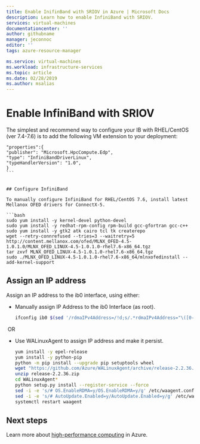 ```yaml
---
title: Enable InifinBand with SRIOV in Azure | Microsoft Docs
description: Learn how to enable InfiniBand with SRIOV. 
services: virtual-machines
documentationcenter: ''
author: githubname
manager: jeconnoc
editor: ''
tags: azure-resource-manager

ms.service: virtual-machines
ms.workload: infrastructure-services
ms.topic: article
ms.date: 02/28/2019
ms.author: msalias
---
```



# Enable InfiniBand with SRIOV


The simplest and recommend way to configure your IB with RHEL/CentOS (ver 7.4-7.6) is to add the following VM extension to your deployment:​

```
"properties":{​
"publisher": "Microsoft.HpcCompute.Edp",​
"type": "InfiniBandDriverLinux",​
"typeHandlerVersion": "1.0",​
} ​
​```
​

## Configure InfiniBand

To manually configure InfiniBand for RHEL/CentOS 7.6, install latest Mellanox OFED drivers for ConnectX-5​.

```bash
sudo yum install -y kernel-devel python-devel​
sudo yum install -y redhat-rpm-config rpm-build gcc-gfortran gcc-c++​
sudo yum install -y gtk2 atk cairo tcl tk createrepo​
wget --retry-connrefused --tries=3 --waitretry=5 http://content.mellanox.com/ofed/MLNX_OFED-4.5-1.0.1.0/MLNX_OFED_LINUX-4.5-1.0.1.0-rhel7.6-x86_64.tgz​
tar zxvf MLNX_OFED_LINUX-4.5-1.0.1.0-rhel7.6-x86_64.tgz​
sudo ./MLNX_OFED_LINUX-4.5-1.0.1.0-rhel7.6-x86_64/mlnxofedinstall --add-kernel-support​
```


## Assign an IP address

Assign an IP address to the ib0 interface, using either:​
​
​
- Manually assign IP Address to the ib0 Interface (as root)​.

	```bash
	ifconfig ib0 $(sed '/rdmaIPv4Address=/!d;s/.*rdmaIPv4Address="\([0-9.]*\)".*/\1/' /var/lib/waagent/SharedConfig.xml)/16​
	```
​
OR​
​
- Use WALinuxAgent to assign IP address and make it persist​.

	```bash
	yum install -y epel-release​
	yum install -y python-pip​
	python -m pip install --upgrade pip setuptools wheel​
	wget "https://github.com/Azure/WALinuxAgent/archive/release-2.2.36.zip"​
	unzip release-2.2.36.zip​
	cd WALinuxAgent*​
	python setup.py install --register-service --force​
	sed -i -e 's/# OS.EnableRDMA=y/OS.EnableRDMA=y/g' /etc/waagent.conf​
	sed -i -e 's/# AutoUpdate.Enabled=y/AutoUpdate.Enabled=y/g' /etc/waagent.conf​
	systemctl restart waagent​
	```

## Next steps

Learn more about [high-performance computing](../../linux/high-performance-computing.md) in Azure.